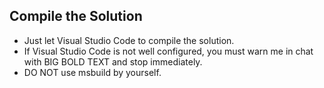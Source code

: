 ## Compile the Solution

- Just let Visual Studio Code to compile the solution.
- If Visual Studio Code is not well configured, you must warn me in chat with BIG BOLD TEXT and stop immediately.
- DO NOT use msbuild by yourself.
